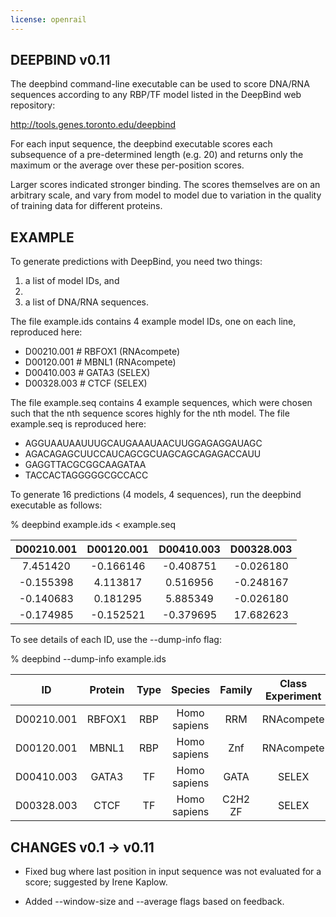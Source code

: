 ```yaml
---
license: openrail
---
```

DEEPBIND v0.11
--------------

The deepbind command-line executable can be used to score DNA/RNA sequences
according to any RBP/TF model listed in the DeepBind web repository:

   http://tools.genes.toronto.edu/deepbind

For each input sequence, the deepbind executable scores each subsequence
of a pre-determined length (e.g. 20) and returns only the maximum or the
average over these per-position scores.

Larger scores indicated stronger binding. The scores themselves are on an 
arbitrary scale, and vary from model to model due to variation in the 
quality of training data for different proteins.


EXAMPLE
-------

To generate predictions with DeepBind, you need two things:

  1) a list of model IDs, and
  2) 
  3) a list of DNA/RNA sequences.

The file example.ids contains 4 example model IDs, one
on each line, reproduced here:

   * D00210.001 # RBFOX1 (RNAcompete)
   * D00120.001 # MBNL1  (RNAcompete)
   * D00410.003 # GATA3  (SELEX)
   * D00328.003 # CTCF   (SELEX)

The file example.seq contains 4 example sequences, which
were chosen such that the nth sequence scores highly for
the nth model. The file example.seq is reproduced here:

   * AGGUAAUAAUUUGCAUGAAAUAACUUGGAGAGGAUAGC
   * AGACAGAGCUUCCAUCAGCGCUAGCAGCAGAGACCAUU
   * GAGGTTACGCGGCAAGATAA
   * TACCACTAGGGGGCGCCACC

To generate 16 predictions (4 models, 4 sequences), run
the deepbind executable as follows:

   % deepbind example.ids < example.seq

   |D00210.001|   D00120.001|   D00410.003|   D00328.003|
   | :----:| :----: | :----: |:----: |
   | 7.451420    | -0.166146 | -0.408751|    -0.026180|
   | -0.155398   | 4.113817  |  0.516956|    -0.248167|
   | -0.140683   | 0.181295  |  5.885349|    -0.026180|
   | -0.174985   | -0.152521 | -0.379695|    17.682623|

To see details of each ID, use the --dump-info flag:

   % deepbind --dump-info example.ids
   
   |ID          | Protein  | Type  | Species       | Family   | Class  Experiment  |
   | :----:| :----: | :----: |:----: | :----: | :----: |
   | D00210.001  |RBFOX1   |RBP   |Homo sapiens  |RRM             |RNAcompete  |
   | D00120.001  |MBNL1    |RBP   |Homo sapiens  |Znf             |RNAcompete  |
   | D00410.003  |GATA3    |TF    |Homo sapiens  |GATA            |SELEX       |
   | D00328.003  |CTCF     |TF    |Homo sapiens  |C2H2 ZF         |SELEX       |



CHANGES v0.1 -> v0.11
---------------------

- Fixed bug where last position in input sequence was 
  not evaluated for a score; suggested by Irene Kaplow.

- Added --window-size and --average flags based on feedback.

